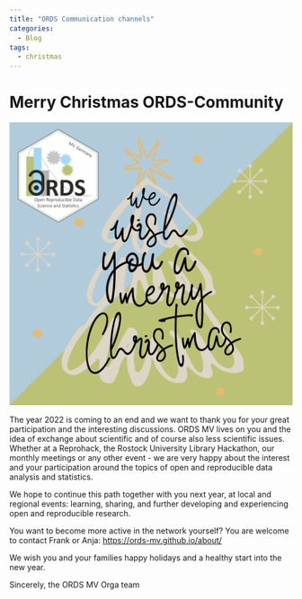 ```yaml
---
title: "ORDS Communication channels"
categories:
  - Blog
tags:
  - christmas
---
```


# Merry Christmas ORDS-Community

![Merry Christmas](/assets/images/2022-12-24_ORDS-Christmas.png)

The year 2022 is coming to an end and we want to thank you for your great participation and the interesting discussions. ORDS MV lives on you and the idea of exchange about scientific and of course also less scientific issues. Whether at a Reprohack, the Rostock University Library Hackathon, our monthly meetings or any other event - we are very happy about the interest and your participation around the topics of open and reproducible data analysis and statistics.

We hope to continue this path together with you next year, at local and regional events: learning, sharing, and further developing and experiencing open and reproducible research.

You want to become more active in the network yourself? You are welcome to contact Frank or Anja: https://ords-mv.github.io/about/

We wish you and your families happy holidays and a healthy start into the new year.

Sincerely,
the ORDS MV Orga team

